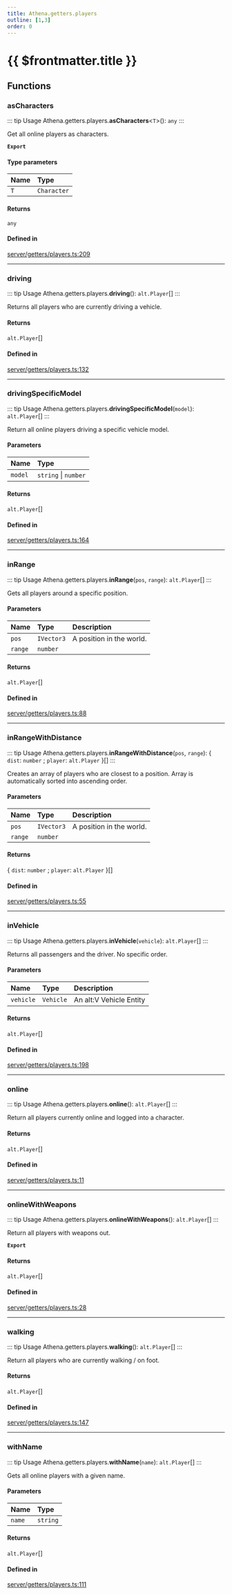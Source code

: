 ```yaml
---
title: Athena.getters.players
outline: [1,3]
order: 0
---
```


# {{ $frontmatter.title }}


## Functions

### asCharacters

::: tip Usage
Athena.getters.players.**asCharacters**<`T`\>(): `any`
:::

Get all online players as characters.

**`Export`**

#### Type parameters

| Name | Type |
| :------ | :------ |
| `T` | `Character` |

#### Returns

`any`

#### Defined in

[server/getters/players.ts:209](https://github.com/Stuyk/altv-athena/blob/d68aa20/src/core/server/getters/players.ts#L209)

___

### driving

::: tip Usage
Athena.getters.players.**driving**(): `alt.Player`[]
:::

Returns all players who are currently driving a vehicle.

#### Returns

`alt.Player`[]

#### Defined in

[server/getters/players.ts:132](https://github.com/Stuyk/altv-athena/blob/d68aa20/src/core/server/getters/players.ts#L132)

___

### drivingSpecificModel

::: tip Usage
Athena.getters.players.**drivingSpecificModel**(`model`): `alt.Player`[]
:::

Return all online players driving a specific vehicle model.

#### Parameters

| Name | Type |
| :------ | :------ |
| `model` | `string` \| `number` |

#### Returns

`alt.Player`[]

#### Defined in

[server/getters/players.ts:164](https://github.com/Stuyk/altv-athena/blob/d68aa20/src/core/server/getters/players.ts#L164)

___

### inRange

::: tip Usage
Athena.getters.players.**inRange**(`pos`, `range`): `alt.Player`[]
:::

Gets all players around a specific position.

#### Parameters

| Name | Type | Description |
| :------ | :------ | :------ |
| `pos` | `IVector3` | A position in the world. |
| `range` | `number` |  |

#### Returns

`alt.Player`[]

#### Defined in

[server/getters/players.ts:88](https://github.com/Stuyk/altv-athena/blob/d68aa20/src/core/server/getters/players.ts#L88)

___

### inRangeWithDistance

::: tip Usage
Athena.getters.players.**inRangeWithDistance**(`pos`, `range`): { `dist`: `number` ; `player`: `alt.Player`  }[]
:::

Creates an array of players who are closest to a position.
Array is automatically sorted into ascending order.

#### Parameters

| Name | Type | Description |
| :------ | :------ | :------ |
| `pos` | `IVector3` | A position in the world. |
| `range` | `number` |  |

#### Returns

{ `dist`: `number` ; `player`: `alt.Player`  }[]

#### Defined in

[server/getters/players.ts:55](https://github.com/Stuyk/altv-athena/blob/d68aa20/src/core/server/getters/players.ts#L55)

___

### inVehicle

::: tip Usage
Athena.getters.players.**inVehicle**(`vehicle`): `alt.Player`[]
:::

Returns all passengers and the driver.
No specific order.

#### Parameters

| Name | Type | Description |
| :------ | :------ | :------ |
| `vehicle` | `Vehicle` | An alt:V Vehicle Entity |

#### Returns

`alt.Player`[]

#### Defined in

[server/getters/players.ts:198](https://github.com/Stuyk/altv-athena/blob/d68aa20/src/core/server/getters/players.ts#L198)

___

### online

::: tip Usage
Athena.getters.players.**online**(): `alt.Player`[]
:::

Return all players currently online and logged into a character.

#### Returns

`alt.Player`[]

#### Defined in

[server/getters/players.ts:11](https://github.com/Stuyk/altv-athena/blob/d68aa20/src/core/server/getters/players.ts#L11)

___

### onlineWithWeapons

::: tip Usage
Athena.getters.players.**onlineWithWeapons**(): `alt.Player`[]
:::

Return all players with weapons out.

**`Export`**

#### Returns

`alt.Player`[]

#### Defined in

[server/getters/players.ts:28](https://github.com/Stuyk/altv-athena/blob/d68aa20/src/core/server/getters/players.ts#L28)

___

### walking

::: tip Usage
Athena.getters.players.**walking**(): `alt.Player`[]
:::

Return all players who are currently walking / on foot.

#### Returns

`alt.Player`[]

#### Defined in

[server/getters/players.ts:147](https://github.com/Stuyk/altv-athena/blob/d68aa20/src/core/server/getters/players.ts#L147)

___

### withName

::: tip Usage
Athena.getters.players.**withName**(`name`): `alt.Player`[]
:::

Gets all online players with a given name.

#### Parameters

| Name | Type |
| :------ | :------ |
| `name` | `string` |

#### Returns

`alt.Player`[]

#### Defined in

[server/getters/players.ts:111](https://github.com/Stuyk/altv-athena/blob/d68aa20/src/core/server/getters/players.ts#L111)
